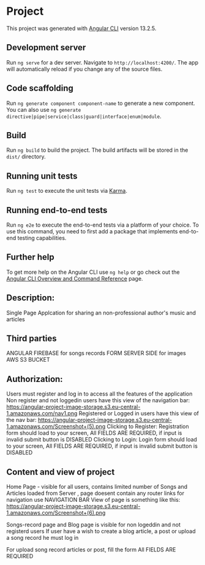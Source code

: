 # Project

This project was generated with [Angular CLI](https://github.com/angular/angular-cli) version 13.2.5.

## Development server

Run `ng serve` for a dev server. Navigate to `http://localhost:4200/`. The app will automatically reload if you change any of the source files.

## Code scaffolding

Run `ng generate component component-name` to generate a new component. You can also use `ng generate directive|pipe|service|class|guard|interface|enum|module`.

## Build

Run `ng build` to build the project. The build artifacts will be stored in the `dist/` directory.

## Running unit tests

Run `ng test` to execute the unit tests via [Karma](https://karma-runner.github.io).

## Running end-to-end tests

Run `ng e2e` to execute the end-to-end tests via a platform of your choice. To use this command, you need to first add a package that implements end-to-end testing capabilities.

## Further help

To get more help on the Angular CLI use `ng help` or go check out the [Angular CLI Overview and Command Reference](https://angular.io/cli) page.

## Description:
Single Page Applcation for sharing an non-professional author's music and articles

## Third parties
ANGULAR FIREBASE for songs records
FORM SERVER SIDE for images AWS S3 BUCKET 

## Authorization:
Users must register and log in to access all the features of the application
Non register and not loggedin users have this view of the navigation bar: https://angular-project-image-storage.s3.eu-central-1.amazonaws.com/nav1.png
Registered or Logged in users have this view of the nav bar: https://angular-project-image-storage.s3.eu-central-1.amazonaws.com/Screenshot+(5).png
Clicking to Register: Registration form should load to your screen, All FIELDS ARE REQUIRED, if input is invalid submit button is DISABLED
Clicking to Login: Login form should load to your screen, All FIELDS ARE REQUIRED, if input is invalid submit button is DISABLED

## Content and view of project

Home Page - visible for all users, contains limited number of Songs and Articles loaded from Server , page doesent contain any router links for navigation use NAVIGATION BAR 
View of page is something like this:  
https://angular-project-image-storage.s3.eu-central-1.amazonaws.com/Screenshot+(6).png

Songs-record page and Blog page is visible for non logeddin and not registerd users
If user have a wish to create a blog article, a post or upload a song record he must log in

For upload song record articles or post, fill the form All FIELDS ARE REQUIRED
